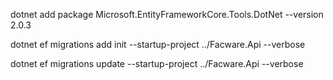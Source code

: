 dotnet add package Microsoft.EntityFrameworkCore.Tools.DotNet --version 2.0.3

dotnet ef migrations add init --startup-project ../Facware.Api --verbose

dotnet ef migrations update --startup-project ../Facware.Api --verbose